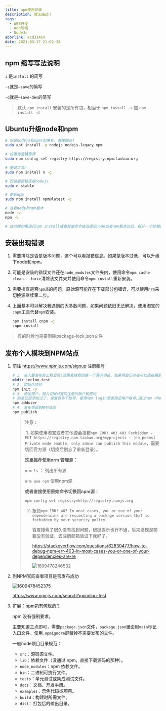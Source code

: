 ```yaml
---
title: npm使用记录
description: 暂无描述！
tags:
  - WEB开发
  - Web后端
  - NodeJs
abbrlink: acd31464
date: 2021-03-17 21:02:33
---
```




## npm 缩写写法说明

`i` 是`install` 的简写

`-s`就是`–save`的简写

`-d`就是`–save-dev`的简写

> 默认 `npm install` 安装的是所有包，相当于 `npm install -s` 加 `npm install -d`



## Ubuntu升级node和npm

```bash
# 安装nodejs和npm(如果有，直接跳过)
sudo apt install -y nodejs nodejs-legacy npm

# 设置淘宝镜像源
sudo npm config set registry https://registry.npm.taobao.org

# 安装工具n
sudo npm install n -g

# 安装最新稳定版nodejs
sudo n stable

# 更新npm
sudo npm install npm@latest -g

# 查看node和npm版本
node -v
npm -v

# 这时候如果运行npm install或者其他命令依旧提示node或者npm版本过低，新开一个终端即可。因为新开终端才会重新读取环境。
```



## 安装出现错误

1. 需要排除是否是版本问题，这个可以看报错信息。如果是版本过低，可以升级下node和npm。

2. 可能是安装的错误文件还在`node_modules`文件夹内，使用命令`npm cache clean --force`清除该文件夹并使用命令`npm install`重新安装。

3. 需要排查是否`npm源`的问题，原始源可能存在下载部分包错误，可以使用`nrm`来切换源继续第二步。

4. 上面基本可以解决我遇到的大多数问题，如果问题依旧无法解决，使用淘宝的`cnpm`工具代替`npm`安装。

   ```bash
   npm install cnpm -g
   cnpm install
   ```

> 有的时候也需要删除package-lock.json文件



## 发布个人模块到NPM站点

1. 前往 https://www.npmjs.com/signup 注册账号

   ```bash
   # 1. 进入要发布的工程目录(这里我随意创建一个演示项目，如果项目已存在可以直接跳到第3步。)
   mkdir ionluo-test
   # 2. 初始化项目
   npm init -y
   # 3. 添加用户，输入在NPM官网注册的账户和密码
   # 如果已经添加过了，或者有多个账号，使用npm login登录指定用户账号,通过npm whoami 查看当前登录账号
   npm adduser
   # 4. 发布项目到NPM站点
   npm publish
   ```

   > 注意：
   >
   > ​	1. 如果使用淘宝或者其他源会报错`npm ERR! 403 403 Forbidden - PUT https://registry.npm.taobao.org/myprojects - [no_perms] Private mode enable, only admin can publish this module`，需要切回官方源（切换后别忘了重新登录）。
   >
   >  **这里推荐使用nrm 管理源：**
   >
   >  `nrm ls` ： 列出所有源 
   >
   >  `nrm use npm` 使用npm源
   >
   > **或者直接使用原始命令切换回npm源：**
   >
   > `npm config set registry=http://registry.npmjs.org`
   >
   > 2. 报错`npm ERR! 403 In most cases, you or one of your dependencies are requesting a package version that is forbidden by your security policy.`
   >
   >    百度搜索了很久没有找到问题，根据提示也行不通，后来发现是邮箱没有验证，去注册邮箱验证下就好了。
   >
   >    https://stackoverflow.com/questions/62830477/how-to-debug-npm-err-403-in-most-cases-you-or-one-of-your-dependencies-are-re
   >
   >    ![1609478246532](http://blog.cdn.ionluo.cn/blog/1609478246532.png)

2. 到NPM官网查看项目是否发布成功

   ![1609478452375](http://blog.cdn.ionluo.cn/blog/1609478452375.png)

   https://www.npmjs.com/search?q=ionluo-test
   
3. 扩展：[npm包有何规范？](https://segmentfault.com/q/1010000022977022)

   npm 没有强制要求。

   主要知道三点即可，需要`package.json`文件，`package.json`里面用`main`标记入口文件，使用`.npmignore`屏蔽掉不需要发布的文件。

   一般node项目目录规范：

   - `src`：源码源文件。
   - `lib`：依赖文件（没通过 npm，直接下载源码的那种）。
   - `node_modules`：npm 依赖文件。
   - `bin`：二进制可执行文件。
   - `tests`：单元测试或集成测试文件。
   - `docs`：文档、开发手册。
   - `examples`：示例代码或项目。
   - `build`：构建时所需文件。
   - `dist`：打包后的输出目录。